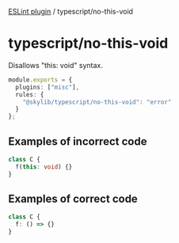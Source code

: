 [ESLint plugin](https://ilyub.github.io/eslint-plugin/) / typescript/no-this-void

# typescript/no-this-void

Disallows "this: void" syntax.

```ts
module.exports = {
  plugins: ["misc"],
  rules: {
    "@skylib/typescript/no-this-void": "error"
  }
};
```

## Examples of incorrect code

```ts
class C {
  f(this: void) {}
}
```

## Examples of correct code

```ts
class C {
  f: () => {}
}
```